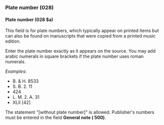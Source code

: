 ### Plate number (028)

#### Plate number (028 $a)
This field is for plate numbers, which typically appear on printed items but can also be found on manuscripts that were
copied from a printed music edition.

Enter the plate number exactly as it appears on the source. You may add arabic numerals in square brackets if the plate number
uses roman numerals.

_Examples_:

- B. & H. 8533
- S. B. 2. 11
- 424
- L. M. 2. A. 31
- XLII [42]

The statement "[without plate number]" is allowed. Publisher's numbers must be entered in the field **General note (
500)**.
